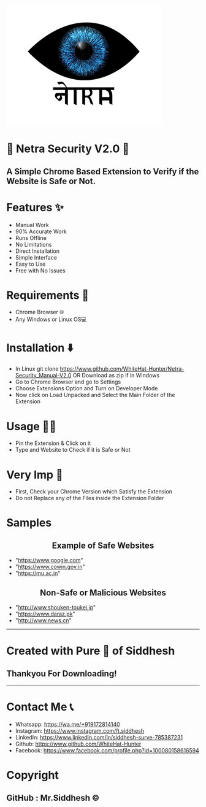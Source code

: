 ![](logo.png)
<h1 style=bold>🔰 Netra Security V2.0 🔰</h1>

## A Simple Chrome Based Extension to Verify if the Website is Safe or Not.

# Features ✨
- Manual Work
- 90% Accurate Work
- Runs Offline
- No Limitations
- Direct Installation
- Simple Interface
- Easy to Use
- Free with No Issues

# Requirements 📂
- Chrome Browser 🌐
- Any Windows or Linux OS💻

# Installation ⬇️
- In Linux git clone https://www.github.com/WhiteHat-Hunter/Netra-Security_Manual-V2.0  OR  Download as zip if in Windows
- Go to Chrome Browser and go to Settings
- Choose Extensions Option and Turn on Developer Mode
- Now click on Load Unpacked and Select the Main Folder of the Extension

# Usage 👨‍💻
- Pin the Extension & Click on it
- Type and Website to Check if it is Safe or Not

# Very Imp 🔴
- First, Check your Chrome Version which Satisfy the Extension
- Do not Replace any of the Files inside the Extension Folder

# Samples

<h2 align="center"> Example of Safe Websites </h2>

- "https://www.google.com"
- "https://www.cowin.gov.in"
- "https://mu.ac.in"

<h2 align="center"> Non-Safe or Malicious Websites </h2>

- "http://www.shouken-toukei.jp"
- "https://www.daraz.pk"
- "http://www.news.cn"

--------------------------------------------------------------------------------------------------------------------

<h1>Created with Pure 🖤 of Siddhesh</h1>

<h2 style=Bold>Thankyou For Downloading!</h2>

--------------------------------------------------------------------------------------------------------------------

# Contact Me 📞
- Whatsapp: https://wa.me/+919172814140
- Instagram: https://www.instagram.com/ft.siddhesh
- LinkedIn: https://www.linkedin.com/in/siddhesh-surve-785387231
- Github: https://www.github.com/WhiteHat-Hunter
- Facebook: https://www.facebook.com/profile.php?id=100080158616594

# Copyright
## GitHub : Mr.Siddhesh ©️
